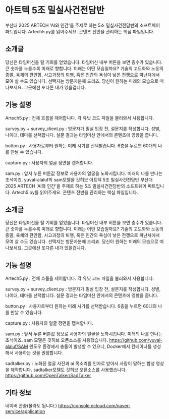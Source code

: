 # 아트텍 5조 밀실사건전담반
부산대 2025 ARTECH 'AI와 인간'을 주제로 하는 5조 밀실사건전담반의 소프트웨어 파트입니다.
Artech5.py를 읽어주세요. 콘텐츠 전반을 관리하는 핵심 파일입니다.

## 소개글
당신은 타임머신을 탈 기회를 얻었습니다. 타임머신 내부 버튼을 보면 층수가 있습니다. 큰 숫자를 누를수록 미래로 향합니다.
미래는 어떤 모습일까요? 기술의 고도화와 노동의 종말, 육체의 편안함, 사고과정의 퇴행, 혹은 인간의 욕심이 낳은 전쟁으로 피난처에서 모여 살 수도 있습니다.
선택지는 방문자분께 드리죠. 당신이 원하는 미래의 모습으로 떠나보세요. 그곳에선 또다른 내가 있을겁니다.

## 기능 설명
Artech5.py : 전체 흐름을 제어합니다. 각 유닛 코드 파일을 불러와서 사용합니다.

survey.py + survey_client.py : 방문자가 밀실 입장 전, 설문지를 작성합니다. 성별, 나이대, 테마를 선택합니다. 설문 결과는 타임머신 안에서의 콘텐츠에 영향을 줍니다.

button.py : 사용자로부터 원하는 미래 시기를 선택받습니다. 6층을 누르면 60대의 나를 만날 수 있습니다.

capture.py : 사용자의 얼굴 정면을 캡쳐합니다.

sam.py :  앞서 누른 버튼값 정보로 사용자의 얼굴을 노화시킵니다. 미래의 나를 만나는 초석이죠. yuval-alaluf의 sam모델을 깃허브 아트텍 5조 밀실사건전담반
부산대 2025 ARTECH 'AI와 인간'을 주제로 하는 5조 밀실사건전담반의 소프트웨어 파트입니다.
Artech5.py를 읽어주세요. 콘텐츠 전반을 관리하는 핵심 파일입니다.

## 소개글
당신은 타임머신을 탈 기회를 얻었습니다. 타임머신 내부 버튼을 보면 층수가 있습니다. 큰 숫자를 누를수록 미래로 향합니다.
미래는 어떤 모습일까요? 기술의 고도화와 노동의 종말, 육체의 편안함, 사고과정의 퇴행, 혹은 인간의 욕심이 낳은 전쟁으로 피난처에서 모여 살 수도 있습니다.
선택지는 방문자분께 드리죠. 당신이 원하는 미래의 모습으로 떠나보세요. 그곳에선 또다른 내가 있을겁니다.

## 기능 설명
Artech5.py : 전체 흐름을 제어합니다. 각 유닛 코드 파일을 불러와서 사용합니다.

survey.py + survey_client.py : 방문자가 밀실 입장 전, 설문지를 작성합니다. 성별, 나이대, 테마를 선택합니다. 설문 결과는 타임머신 안에서의 콘텐츠에 영향을 줍니다.

button.py : 사용자로부터 원하는 미래 시기를 선택받습니다. 6층을 누르면 60대의 나를 만날 수 있습니다.

capture.py : 사용자의 얼굴 정면을 캡쳐합니다.

sam.py :  앞서 누른 버튼값 정보로 사용자의 얼굴을 노화시킵니다. 미래의 나를 만나는 초석이죠. sam 모델은 깃허브 오픈소스를 사용했습니다. 
https://github.com/yuval-alaluf/SAM 윈도우 환경에서 충돌이 발생할 수 있으니, Docker에서 컨테이너를 생성해서 사용하는 것을 권장합니다.

sadtalker.py : 노화된 얼굴 사진과 ai 목소리를 인자로 받아서 사람이 말하는 합성 영상을 제작합니다. sadtalker모델도 깃허브 오픈소스를 사용했습니다. https://github.com/OpenTalker/SadTalker

## 기타 정보
네이버 콘솔(몰라도 됩니다.)
https://console.ncloud.com/naver-service/application  

